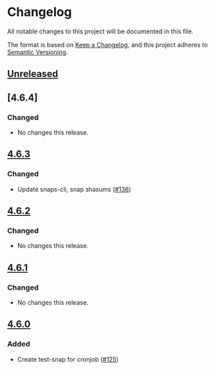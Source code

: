 # Changelog
All notable changes to this project will be documented in this file.

The format is based on [Keep a Changelog](https://keepachangelog.com/en/1.0.0/),
and this project adheres to [Semantic Versioning](https://semver.org/spec/v2.0.0.html).

## [Unreleased]

## [4.6.4]
### Changed
- No changes this release.

## [4.6.3]
### Changed
- Update snaps-cli, snap shasums ([#136](https://github.com/MetaMask/test-snaps/pull/136))

## [4.6.2]
### Changed
- No changes this release.

## [4.6.1]
### Changed
- No changes this release.

## [4.6.0]
### Added
- Create test-snap for cronjob ([#125](https://github.com/MetaMask/test-snaps/pull/125))

[Unreleased]: https://github.com/MetaMask/test-snaps/compare/v4.6.3...HEAD
[4.6.3]: https://github.com/MetaMask/test-snaps/compare/v4.6.2...v4.6.3
[4.6.2]: https://github.com/MetaMask/test-snaps/compare/v4.6.1...v4.6.2
[4.6.1]: https://github.com/MetaMask/test-snaps/compare/v4.6.0...v4.6.1
[4.6.0]: https://github.com/MetaMask/test-snaps/releases/tag/v4.6.0
